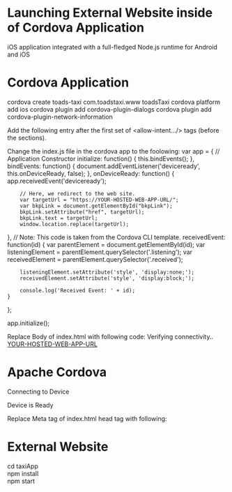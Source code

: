 # Launching External Website inside of Cordova Application

iOS application integrated with a full-fledged Node.js runtime for Android and iOS

# Cordova Application

cordova create toads-taxi com.toadstaxi.www toadsTaxi
cordova platform add ios
cordova plugin add cordova-plugin-dialogs
cordova plugin add cordova-plugin-network-information

Add the following entry after the first set of <allow-intent.../> tags (before the <platform> sections).
  <allow-navigation href="https://www.toadstaxi.com" />
  
Change the index.js file in the cordova app to the foolowing:
var app = {
    // Application Constructor
    initialize: function() {
    this.bindEvents();
    },
    bindEvents: function() {
        document.addEventListener('deviceready', this.onDeviceReady, false);
    },
    onDeviceReady: function() {
        app.receivedEvent('deviceready');

        // Here, we redirect to the web site.
        var targetUrl = "https://YOUR-HOSTED-WEB-APP-URL/";
        var bkpLink = document.getElementById("bkpLink");
        bkpLink.setAttribute("href", targetUrl);
        bkpLink.text = targetUrl;
        window.location.replace(targetUrl);
},
    // Note: This code is taken from the Cordova CLI template.
    receivedEvent: function(id) {
        var parentElement = document.getElementById(id);
        var listeningElement = parentElement.querySelector('.listening');
        var receivedElement = parentElement.querySelector('.received');

        listeningElement.setAttribute('style', 'display:none;');
        receivedElement.setAttribute('style', 'display:block;');

        console.log('Received Event: ' + id);
    }
};

app.initialize();



Replace Body of index.html with following code:
Verifying connectivity..
<a id="bkpLink" href="https://YOUR-HOSTED-WEB-APP-URL">YOUR-HOSTED-WEB-APP-URL</a>

<div class="app">
    <h1>Apache Cordova</h1>
    <div id="deviceready" class="blink">
        <p class="event listening">Connecting to Device</p>
        <p class="event received">Device is Ready</p>
    </div>
</div>
<script type="text/javascript" src="cordova.js"></script>
<script type="text/javascript" src="scripts/index.js"></script>

Replace Meta tag of index.html head tag with following:
<meta http-equiv="Content-Security-Policy" content="default-src 'self' data: gap: https://YOUR-HOSTED-WEB-APP-URL https://ssl.gstatic.com 'unsafe-eval'; style-src 'self' 'unsafe-inline'; media-src *">


# External Website
cd taxiApp<br/>
npm install<br/>
npm start
